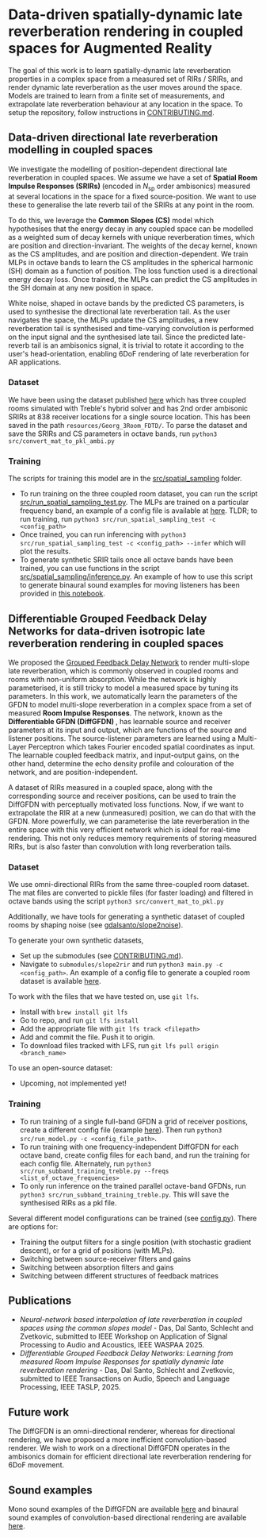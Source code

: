 # Data-driven spatially-dynamic late reverberation rendering in coupled spaces for Augmented Reality

The goal of this work is to learn spatially-dynamic late reverberation properties in a complex space from a measured set of RIRs / SRIRs, and render dynamic late reverberation as the user moves around the space. Models are trained to learn from a finite set of measurements, and extrapolate late reverberation behaviour at any location in the space. To setup the repository, follow instructions in [CONTRIBUTING.md](CONTRIBUTING.md).

## Data-driven directional late reverberation modelling in coupled spaces

We investigate the modelling of position-dependent directional late reverberation in coupled spaces. We assume we have a set of <b> Spatial Room Impulse Responses (SRIRs) </b> (encoded in $N_\text{sp}$ order ambisonics) measured at several locations in the space for a fixed source-position. We want to use these to generalise the late reverb tail of the SRIRs at any point in the room. 

To do this, we leverage the <b>Common Slopes (CS)</b> model which hypothesises that the energy decay in any coupled space can be modelled as a weighted sum of decay kernels with unique reverberation times, which are position and direction-invariant. The weights of the decay kernel, known as the CS amplitudes, and are position and direction-dependent. We train MLPs in octave bands to learn the CS amplitudes in the spherical harmonic (SH) domain as a function of position. The loss function used is a directional energy decay loss. Once trained, the MLPs can predict the CS amplitudes in the SH domain at any new position in space. 

White noise, shaped in octave bands by the predicted CS parameters, is used to synthesise the directional late reverberation tail. As the user navigates the space, the MLPs update the CS amplitudes, a new reverberation tail is synthesised and time-varying convolution is performed on the input signal and the synthesised late tail. Since the predicted late-reverb tail is an ambisonics signal, it is trivial to rotate it according to the user's head-orientation, enabling 6DoF rendering of late reverberation for AR applications.

### Dataset

We have been using the dataset published [here](https://zenodo.org/records/13338346) which has three coupled rooms simulated with Treble's hybrid solver and has 2nd order ambisonic SRIRs at 838 receiver locations for a single source location. This has been saved in the path `resources/Georg_3Room_FDTD/`. To parse the dataset and save the SRIRs and CS parameters in octave bands, run `python3 src/convert_mat_to_pkl_ambi.py`

### Training

The scripts for training this model are in the [src/spatial_sampling](src/spatial_sampling/) folder. 
- To run training on the three coupled room dataset, you can run the script [src/run_spatial_sampling_test.py](src/run_spatial_sampling_test.py). The MLPs are trained on a particular frequency band, an example of a config file is available at [here](data/config/spatial_sampling/treble_data_grid_training_500Hz_directional_spatial_sampling_test.yml). TLDR; to run training, run `python3 src/run_spatial_sampling_test -c <config_path>`
- Once trained, you can run inferencing with `python3 src/run_spatial_sampling_test -c <config_path> --infer` which will plot the results.
- To generate synthetic SRIR tails once all octave bands have been trained, you can use functions in the script [src/spatial_sampling/inference.py](src/spatial_sampling/inference.py). An example of how to use this script to generate binaural sound examples for moving listeners has been provided in [this notebook](notebooks/create_binaural_sound_examples.ipynb).


## Differentiable Grouped Feedback Delay Networks for data-driven isotropic late reverberation rendering in coupled spaces

We proposed the [Grouped Feedback Delay Network](https://github.com/orchidas/GFDN) to render multi-slope late reverberation, which is commonly observed in coupled rooms and rooms with non-uniform absorption.
While the network is highly parameterised, it is still tricky to model a measured space by tuning its parameters. In this work, we automatically learn the parameters of the GFDN to model multi-slope reverberation in a complex space from a set of measured <b>Room Impulse Responses</b>. The network, known as the <b>Differentiable GFDN (DiffGFDN) </b>, has learnable source and receiver parameters at its input and output, which are functions of the source and listener positions. The source-listener parameters are learned using a Multi-Layer Perceptron which takes Fourier encoded spatial coordinates as input. The learnable coupled feedback matrix, and input-output gains, on the other hand, determine the echo density profile and colouration of the network, and are position-independent.

A dataset of RIRs measured in a coupled space, along with the corresponding source and receiver positions, can be used to train the DiffGFDN with perceptually motivated loss functions. Now, if we want to extrapolate the RIR at a new (unmeasured) position, we can do that with the
GFDN. More powerfully, we can parameterise the late reverberation in the entire space with this very efficient network which is ideal for real-time rendering. This not only
reduces memory requirements of storing measured RIRs, but is also faster than convolution with long reverberation tails.

### Dataset

We use omni-directional RIRs from the same three-coupled room dataset. The mat files are converted to pickle files (for faster loading) and filtered in octave bands using the script `python3 src/convert_mat_to_pkl.py`

Additionally, we have tools for generating a synthetic dataset of coupled rooms by shaping noise (see [gdalsanto/slope2noise](https://github.com/gdalsanto/slope2noise/blob/main/config/rir_synthesis_coupled_room.yml)). 

To generate your own synthetic datasets,
- Set up the submodules (see [CONTRIBUTING.md](CONTRIBUTING.md)). 
- Navigate to `submodules/slope2rir` and run `python3 main.py -c <config_path>`. An example of a config file to generate a coupled room dataset is available [here]( submodules/slope2rir/config/rir_synthesis_coupled_room_single_batch.yml).

To work with the files that we have tested on, use `git lfs`.
- Install with `brew install git lfs`
- Go to repo, and run `git lfs install`
- Add the appropriate file with `git lfs track <filepath>`
- Add and commit the file. Push it to origin.
- To download files tracked with LFS, run `git lfs pull origin <branch_name>`

To use an open-source dataset:
- Upcoming, not implemented yet!

### Training

- To run training of a single full-band GFDN a grid of receiver positions, create a different config file (example [here](./data/config/treble_data_grid_training_full_band_colorless_loss.yml)). Then run `python3 src/run_model.py -c <config_file_path>`. 
- To run training with one frequency-independent DiffGFDN for each octave band, create config files for each band, and run the training for each config file. Alternately, run `python3 src/run_subband_training_treble.py --freqs <list_of_octave_frequencies>`
- To only run inference on the trained parallel octave-band GFDNs, run `python3 src/run_subband_training_treble.py`. This will save the synthesised RIRs as a pkl file.

Several different model configurations can be trained (see [config.py](.src/diff_gfdn/config/config.py)). There are options for:
- Training the output filters for a single position (with stochastic gradient descent), or for a grid of positions (with MLPs).
- Switching between source-receiver filters and gains
- Switching between absorption filters and gains
- Switching between different structures of feedback matrices


<!--
### Model architecture

<div align="center">
<img src="./notes/diffGFDN_colorless_FDN.png" alt="Differentiable GFDN architecture" width="500">
</div>

- The network is trained with the frequency-sampling method to make it differentiable. In this method, the transfer function of the GFDN is calculated at densely spaced points on the unit circle.
- The delay line lengths, $\mathbf{m}_i$, are co-prime and fixed, and the absorption gains/filters, $\mathbf{\gamma}_i(z)$, are derived from the common decay times of the RIRs [4].
- We use an MLP to train the source and receiver filters, $\mathbf{g}_i(z), \mathbf{g}_o(z)$, of the DiffGFDN. The inputs into the MLP are $(x,y,z)$ spatial coordinates encoded with Fourier transformations.
- The outputs of the MLPs are:
	- For a single full-band GFDN: state-variable filter (SVF) resonances and gains which are then converted into a parametric equaliser (PEQ). The PEQ consists of a cascade of biquad filters with cutoff frequencies at octave bands.
	- For a subband GFDN: scalar gains.
- For a GFDN with $N$ delay lines, $N_{group}$ groups and $N_{del} = \frac{N}{N_{group}}$ delay lines per group, the block diagonal feedback matrix, $\mathbf{A} \in \mathbb{R}^{N \times N}$ is given by, 
``` math
\begin{align*}
A(z) &=
\begin{bmatrix}
\mathbf{M_1} & \mathbf{0} & \ldots & \mathbf{0} \\
\mathbf{0} &  \mathbf{M_2} & \ldots & \mathbf{0} \\
\vdots & \vdots & \ddots & \vdots \\
\mathbf{0} & \mathbf{0} & \ldots & \mathbf{M}_{N_{group}}
\end{bmatrix} \\
 &\mathbf{M_i}^H \mathbf{M_i} = \mathbf{I}
 \end{align*}
```
where $\mathbf{M_i} \in \mathbb{R}^{N_\text{del} \times N_\text{del}}$ is the unitary mixing matix for each individual group. The unitary matrices are parameterised as,
```math
\begin{align*}
\mathbf{M_i} = \exp \left(\mathbf{W}_{i_\text{Tr}} - \mathbf{W}_{i_\text{Tr}}^T \right),
\end{align*}
``` 
where $\exp$ denotes the matrix exponential, and $\mathbf{W}_{i_\text{Tr}}$ is the upper triangular part of a real-positive matrix $\mathbf{W_i} \in \mathbb{R}^{N_{del} \times N_{del}}$, which is learned during training.
- The input-output gains, $\mathbf{b, c}, \in \mathbb{R}^{N \times 1}$ are also learned during training.
- The transfer function of the DiffGFDN for the $(p,q)$th source-receiver position is given by,
```math
\begin{align*}
\widehat{H}_{pq}(z) &= \mathbf{c}_p^T(z) \left[\mathbf{D_m}^{-1}(z) \mathbf{\Gamma}^{-1}(z)- \mathbf{A}\right]^{-1} \mathbf{b}_q(z) + d(z), \\
\mathbf{c}_p(z) &= \mathbf{c} \odot (\mathbf{g_i}_p(z) \otimes \mathbb{1}), \qquad \mathbf{b}_q(z) = \mathbf{b} \odot (\mathbf{g_q}_j(z) \otimes \mathbb{1}) \\
\mathbf{D_m}(z) &= \text{diag} \left(z^{-m_1}, \ldots, z^{-m_N} \right), \qquad \mathbf{\Gamma}(z) = \text{diag} \left(\gamma_1(z), \ldots, \gamma_N(z) \right)
\end{align*}
```

### Loss function

To match a desired impulse response at a source-receiver location $H_{pq}(z)$, we minimise the normalised energy decay relief (EDR) loss between the DiffGFDN's output, $\hat{H}_{pq}(z)$,  and the desired RIR at each location,

``` math
\begin{align*}
\text{EDR}(k, m) &= 10 \log_{10} \left(\sum_{\tau=m}^M |H_{pq}(k, \tau) |^2 \right) \\
\mathcal{L}_{\text{EDR}} &= \frac{ \sum_k \sum_m |EDR_{H_{pq}}(k, m) - EDR_{\widehat{H}_{pq}}(k, m)|}{\sum_k \sum_m |EDR_{H_{pq}}(k, m)|}
\end{align*}
```

We also include an energy decay curve (EDC) matching loss, given by,

```math
\begin{align*}
\text{EDC}(t) &= 10 \log_{10} \left(\sum_{l=t}^T h_{pq}(l) \right) \\
\mathcal{L}_{\text{EDC}} &= \frac{1}{T} \sum_{t=1}^T \left| \text{EDC}_{h_{pq}}(t) - \text{EDC}_{\widehat{h}_{pq}}(t) \right| 
\end{align*}
```

To ensure that the GFDN is colourless, and has sufficient echo density, we also include spectral and colouration losses, given by:
```math
\begin{align*}
\mathcal{L}_{\text{spectral}} &=\sum_{i=1}^{N_{group}} \frac{1}{K} \sum_{k=1}^K \left( |\mathbf{c}_i^T (D_{\mathbf{m}_i}(z_k^{-1}) - \mathbf{M}_i)^{-1} \mathbf{b}_i |^2 - 1 \right), \qquad z_k = e^{j\omega_k} \\
\mathcal{L}_{\text{sparsity}} &= \sum_{i=1}^{N_{group}} \frac{N_{del} \sqrt{N_{del}} - \sum_{m,n}|\mathbf{M}_i(m,n)|}{N_{del}\sqrt{N_{del}} - 1}
\end{align*}
```
-->


## Publications

- <i>Neural-network based interpolation of late reverberation in coupled spaces using the common slopes model</i> - Das, Dal Santo, Schlecht and Zvetkovic, submitted to IEEE Workshop on Application of Signal Processing to Audio and Acoustics, IEEE WASPAA 2025.
- <i>Differentiable Grouped Feedback Delay Networks: Learning from measured Room Impulse Responses for spatially dynamic late reverberation rendering</i> - Das, Dal Santo, Schlecht and Zvetkovic, submitted to IEEE Transactions on Audio, Speech and Language Processing, IEEE TASLP, 2025.


## Future work

The DiffGFDN is an omni-directional renderer, whereas for directional rendering, we have proposed a more inefficient convolution-based renderer. We wish to work on a directional DiffGFDN operates in the ambisonics domain for efficient directional late reverberation rendering for 6DoF movement.

## Sound examples

Mono sound examples of the DiffGFDN are available [here](https://ccrma.stanford.edu/~orchi/FDN/GFDN/DiffGFDN/) and binaural sound examples of convolution-based directional rendering are available [here](https://ccrma.stanford.edu/∼orchi/FDN/GFDN/DiffGFDN/WASPAA25/).
